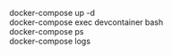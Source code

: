 docker-compose up -d </br>
docker-compose exec devcontainer bash </br>
docker-compose ps </br>
docker-compose logs </br>